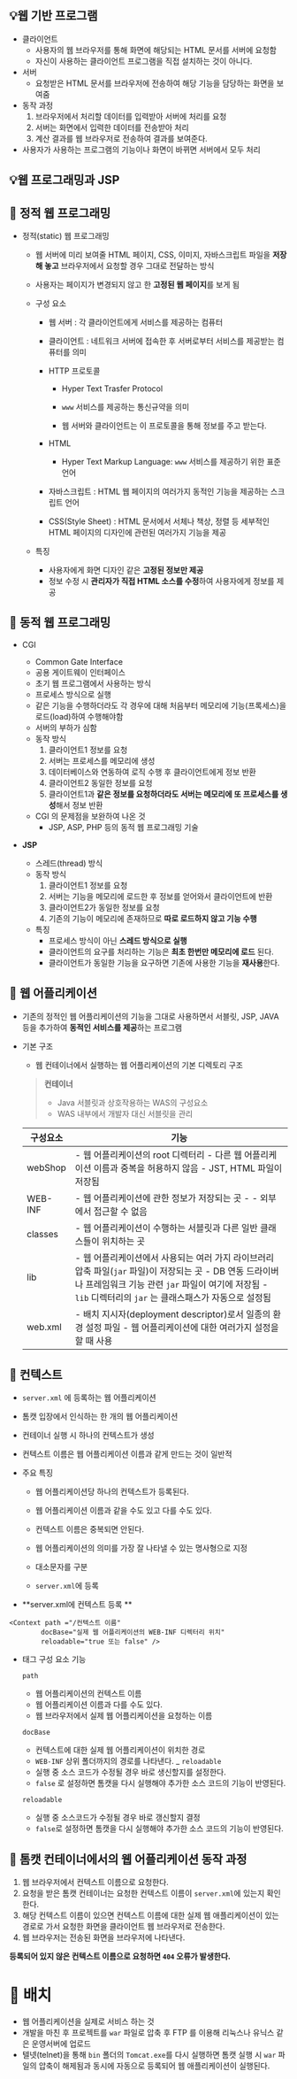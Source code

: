 ## :bulb:웹 기반 프로그램

- 클라이언트
  - 사용자의 웹 브라우저를 통해 화면에 해당되는 HTML 문서를 서버에 요청함
  - 자신이 사용하는 클라이언트 프로그램을 직접 설치하는 것이 아니다.
- 서버
  - 요청받은 HTML 문서를 브라우저에 전송하여 해당 기능을 담당하는 화면을 보여줌
- 동작 과정
  1. 브라우저에서 처리할 데이터를 입력받아 서버에 처리를 요청
  2. 서버는 화면에서 입력한 데이터를 전송받아 처리
  3. 계산 결과를 웹 브라우저로 전송하여 결과를 보여준다.
- 사용자가 사용하는 프로그램의 기능이나 화면이 바뀌면 서버에서 모두 처리



## :bulb:웹 프로그래밍과 JSP



## :mag_right: 정적 웹 프로그래밍

- 정적(static) 웹 프로그래밍

  - 웹 서버에 미리 보여줄 HTML 페이지, CSS, 이미지, 자바스크립트 파일을 **저장해 놓고** 브라우저에서 요청할 경우 그대로 전달하는 방식

  - 사용자는 페이지가 변경되지 않고 한 **고정된 웹 페이지**를 보게 됨

  - 구성 요소

    - 웹 서버 : 각 클라이언트에게 서비스를 제공하는 컴퓨터

    - 클라이언트 : 네트워크 서버에 접속한 후 서버로부터 서비스를 제공받는 컴퓨터를 의미

    - HTTP 프로토콜

      - Hyper Text Trasfer Protocol

      - `www` 서비스를 제공하는 통신규약을 의미
      - 웹 서버와 클라이언트는 이 프로토콜을 통해 정보를 주고 받는다.

    - HTML

      - Hyper Text Markup Language: `www` 서비스를 제공하기 위한 표준 언어

    - 자바스크립트 : HTML 웹 페이지의 여러가지 동적인 기능을 제공하는 스크립트 언어

    - CSS(Style Sheet) : HTML 문서에서 서체나 책상, 정렬 등 세부적인 HTML 페이지의 디자인에 관련된 여러가지 기능을 제공

  - 특징

    - 사용자에게 화면 디자인 같은 **고정된 정보만 제공**
    - 정보 수정 시 **관리자가 직접 HTML 소스를 수정**하여 사용자에게 정보를 제공



## :mag_right: 동적 웹 프로그래밍

- CGI

  - Common Gate Interface
  - 공용 게이트웨이 인터페이스
  - 초기 웹 프로그램에서 사용하는 방식
  - 프로세스 방식으로 실행
  - 같은 기능을 수행하더라도 각 경우에 대해 처음부터 메모리에 기능(프록세스)을 로드(load)하여 수행해야함
  - 서버의 부하가 심함
  - 동작 방식
    1. 클라이언트1 정보를 요청
    2. 서버는 프로세스를 메모리에 생성
    3. 데이터베이스와 연동하여 로직 수행 후 클라이언트에게 정보 반환
    4. 클라이언트2 동일한 정보를 요청
    5. 클라이언트1과 **같은 정보를 요청하더라도 서버는 메모리에 또 프로세스를 생성**해서 정보 반환
  - CGI 의 문제점을 보완하여 나온 것
    - JSP, ASP, PHP 등의 동적 웹 프로그래밍 기술

- **JSP**

  - 스레드(thread) 방식
  - 동작 방식
    1. 클라이언트1 정보를 요청
    2. 서버는 기능을 메모리에 로드한 후 정보를 얻어와서 클라이언트에 반환
    3. 클라이언트2가 동일한 정보를 요청
    4. 기존의 기능이 메모리에 존재하므로 **따로 로드하지 않고 기능 수행**
  - 특징
    - 프로세스 방식이 아닌 **스레드 방식으로 실행**
    - 클라이언트의 요구를 처리하는 기능은 **최초 한번만 메모리에 로드** 된다.
    - 클라이언트가 동일한 기능을 요구하면 기존에 사용한 기능을 **재사용**한다.

  

## :mag_right: 웹 어플리케이션

- 기존의 정적인 웹 어플리케이션의 기능을 그대로 사용하면서 서블릿,  JSP,  JAVA 등을 추가하여 **동적인 서비스를 제공**하는 프로그램

- 기본 구조

  - 웹 컨테이너에서 실행하는 웹 어플리케이션의 기본 디렉토리 구조

  

  > **컨테이너**
  >
  > - Java 서블릿과 상호작용하는 WAS의 구성요소
  > - WAS 내부에서 개발자 대신 서블릿을 관리

  

  | 구성요소 | 기능                                                         |
  | -------- | ------------------------------------------------------------ |
  | webShop  | - 웹 어플리케이션의 root 디렉터리                                                                                                              - 다른 웹 어플리케이션 이름과 중복을 허용하지 않음                                                                             -  JST, HTML 파일이 저장됨 |
  | WEB-INF  | - 웹 어플리케이션에 관한 정보가 저장되는 곳                                                                                     - - 외부에서 접근할 수 없음 |
  | classes  | - 웹 어플리케이션이 수행하는 서블릿과 다른 일반 클래스들이 위치하는 곳 |
  | lib      | - 웹 어플리케이션에서 사용되는 여러 가지 라이브러리 압축 파일(`jar` 파일)이 저장되는 곳                   - DB 연동 드라이버나 프레임워크 기능 관련 `jar` 파일이 여기에 저장됨                                                -  `lib` 디렉터리의 `jar` 는 클래스패스가 자동으로 설정됨 |
  | web.xml  | - 배치 지시자(deployment descriptor)로서 일종의 환경 설정 파일                                                     - 웹 어플리케이션에 대한 여러가지 설정을 할 때 사용 |



## :mag_right: 컨텍스트

- `server.xml` 에 등록하는 웹 어플리케이션

- 톰캣 입장에서 인식하는 한 개의 웹 어플리케이션

- 컨테이너 실행 시 하나의 컨텍스트가 생성

- 컨텍스트 이름은 웹 어플리케이션 이름과 같게 만드는 것이 일반적

- 주요 특징

  - 웹 어플리케이션당 하나의 컨텍스트가 등록된다.
  - 웹 어플리케이션 이름과 같을 수도 있고 다를 수도 있다.
  - 컨텍스트 이름은 중복되면 안된다.
  - 웹 어플리케이션의 의미를 가장 잘 나타낼 수 있는 명사형으로 지정

  - 대소문자를 구분

  - `server.xml`에 등록

- **server.xml에 컨텍스트 등록 ** 

```plaintext
<Context path ="/컨텍스트 이름"   
		docBase="실제 웹 어플리케이션의 WEB-INF 디렉터리 위치"          
		reloadable="true 또는 false" />
```

- **<Context>** 태그 구성 요소 기능

  ```plaintext
  path
  ```

  - 웹 어플리케이션의 컨텍스트 이름
  - 웹 어플리케이션 이름과 다를 수도 있다.
  - 웹 브라우저에서 실제 웹 어플리케이션을 요청하는 이름

  ```plaintext
  docBase
  ```

  - 컨텍스트에 대한 실제 웹 어플리케이션이 위치한 경로
  - `WEB-INF` 상위 폴더까지의 경로를 나타낸다. _ `reloadable`
  - 실행 중 소스 코드가 수정될 경우 바로 생신할지를 설정한다.
  - `false` 로 설정하면 톰캣을 다시 실행해야 추가한 소스 코드의 기능이 반영된다.

  ```plaintext
  reloadable
  ```

  - 실행 중 소스코드가 수정될 경우 바로 갱신할지 결정 
  - `false`로 설정하면 톰캣을 다시 실행해야 추가한 소스 코드의 기능이 반영된다.



## :mag_right: 톰캣 컨테이너에서의 웹 어플리케이션 동작 과정

1. 웹 브라우저에서 컨텍스트 이름으로 요청한다.
2. 요청을 받은 톰캣 컨테이너는 요청한 컨텍스트 이름이 `server.xml`에 있는지 확인한다.
3. 해당 컨텍스트 이름이 있으면 컨텍스트 이름에 대한 실제 웹 애플리케이션이 있는 경로로 가서 요청한 화면을 클라이언트 웹 브라우저로 전송한다.
4. 웹 브라우저는 전송된 화면을 브라우저에 나타낸다.

 **등록되어 있지 않은 컨텍스트 이름으로 요청하면 `404` 오류가 발생한다.**



# :mag_right: 배치

- 웹 어플리케이션을 실제로 서비스 하는 것
- 개발을 마친 후 프로젝트를 `war` 파일로 압축 후 FTP 를 이용해 리눅스나 유닉스 같은 운영서버에 업로드
- 텔넷(telnet)을 통해 `bin` 폴더의 `Tomcat.exe`를 다시 실행하면 톰캣 실행 시 `war` 파일의 압축이 해제됨과 동시에 자동으로 등록되어 웹 애플리케이션이 실행된다.